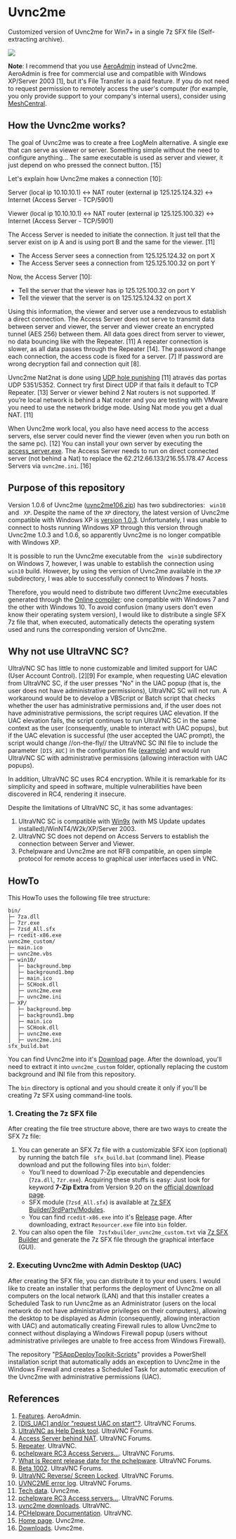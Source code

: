 # Uvnc2me

Customized version of Uvnc2me for Win7+ in a single 7z SFX file (Self-extracting archive).

![](uvnc2me_custom/background.bmp)

**Note**: I recommend that you use [AeroAdmin](https://www.aeroadmin.com/en/) instead of Uvnc2me. AeroAdmin is free for commercial use and compatible with Windows XP/Server 2003 [1], but it's File Transfer is a paid feature. If you do not need to request permission to remotely access the user's computer (for example, you only provide support to your company's internal users), consider using [MeshCentral](https://www.meshcommander.com/meshcentral2).

## How the Uvnc2me works?

The goal of Uvnc2me was to create a free LogMeIn alternative. A single exe that can serve as viewer or server. Something simple without the need to configure anything... The same executable is used as server and viewer, it just depend on who pressed the connect button. [15]

Let's explain how Uvnc2me makes a connection [10]:

Server (local ip 10.10.10.1) <-> NAT router (external ip 125.125.124.32) <-> Internet (Access Server - TCP/5901)

Viewer (local ip 10.10.10.1) <-> NAT router (external ip 125.125.100.32) <-> Internet (Access Server - TCP/5901)

The Access Server is needed to initiate the connection. It just tell that the server exist on ip A and is using port B and the same for the viewer. [11]

- The Access Server sees a connection from 125.125.124.32 on port X
- The Access Server sees a connection from 125.125.100.32 on port Y

Now, the Access Server [10]:

- Tell the server that the viewer has ip 125.125.100.32 on port Y 
- Tell the viewer that the server is on 125.125.124.32 on port X

Using this information, the viewer and server use a rendezvous to establish a direct connection. The Access Server does not serve to transmit data between server and viewer, the server and viewer create an encrypted tunnel (AES 256) between them. All data goes direct from server to viewer, no data bouncing like with the Repeater. [11] A repeater connection is slower, as all data passes through the Repeater [14]. The password change each connection, the access code is fixed for a server. [7] If password are wrong decryption fail and connection quit [8].

Uvnc2me Nat2nat is done using [UDP hole punishing](http://en.wikipedia.org/wiki/UDP_hole_punching) [11] através das portas UDP 5351/5352. Connect try first Direct UDP if that fails it default to TCP Repeater. [13] Server or viewer behind 2 Nat routers is not supported. If you’re local network is behind a Nat router and you are testing with VMware you need to use the network bridge mode. Using Nat mode you get a dual NAT. [11]

When Uvnc2me work local, you also have need access to the access servers, else server could never find the viewer (even when you run both on the same pc). [12] You can install your own server by executing the [access_server.exe](https://www.uvnc.eu/download/pchw2/access_server.exe). The Access Server needs to run on direct connected server (not behind a Nat) to replace the 62.212.66.133/216.55.178.47 Access Servers via ``uvnc2me.ini``. [16]

## Purpose of this repository

Version 1.0.6 of Uvnc2me ([uvnc2me106.zip](http://www.uvnc2me.com/download/uvnc2me106/)) has two subdirectories: `` win10`` and `` XP``. Despite the name of the ``XP`` directory, the latest version of Uvnc2me compatible with Windows XP is [version 1.0.3](http://www.uvnc2me.com/download/). Unfortunately, I was unable to connect to hosts running Windows XP through this version through Uvnc2me 1.0.3 and 1.0.6, so apparently Uvnc2me is no longer compatible with Windows XP.

It is possible to run the Uvnc2me executable from the `` win10`` subdirectory on Windows 7, however, I was unable to establish the connection using `` win10`` build. However, by using the version of Uvnc2me available in the ``XP`` subdirectory, I was able to successfully connect to Windows 7 hosts.

Therefore, you would need to distribute two different Uvnc2me executables generated through the [Online compiler](https://www.uvnc.com/downloads/pchelpware/108-uvnc2me-downloads.html): one compatible with Windows 7 and the other with Windows 10. To avoid confusion (many users don't even know their operating system version), I would like to distribute a single SFX 7z file that, when executed, automatically detects the operating system used and runs the corresponding version of Uvnc2me.

## Why not use UltraVNC SC?

UltraVNC SC has little to none customizable and limited support for UAC (User Account Control). [2][9] For example, when requesting UAC elevation from UltraVNC SC, if the user presses "No" in the UAC popup (that is, the user does not have administrative permissions), UltraVNC SC will not run. A workaround would be to develop a VBScript or Batch script that checks whether the user has administrative permissions and, if the user does not have administrative permissions, the script requires UAC elevation. If the UAC elevation fails, the script continues to run UltraVNC SC in the same context as the user (consequently, unable to interact with UAC popups), but if the UAC elevation is successful (the user accepted the UAC prompt), the script would change //on-the-fly// the UltraVNC SC INI file to include the parameter `` [DIS_AUC] `` in the configuration file ([example](https://forum.ultravnc.net/viewtopic.php?f=54&p=91542)) and would run UltraVNC SC with administrative permissions (allowing interaction with UAC popups).

In addition, UltraVNC SC uses RC4 encryption. While it is remarkable for its simplicity and speed in software, multiple vulnerabilities have been discovered in RC4, rendering it insecure.

Despite the limitations of UltraVNC SC, it has some advantages:

1. UltraVNC SC is compatible with [Win9x](https://forum.ultravnc.net/viewtopic.php?f=15&t=4536) (with MS Update updates installed)/WinNT4/W2k/XP/Server 2003.
1. UltraVNC SC does not depend on Access Servers to establish the connection between Server and Viewer.
1. Pchelpware and Uvnc2me are not RFB compatible, an open simple protocol for remote access to graphical user interfaces used in VNC.

## HowTo

This HowTo uses the following file tree structure:

```
bin/
├─ 7za.dll
├─ 7zr.exe
├─ 7zsd_All.sfx
├─ rcedit-x86.exe
uvnc2me_custom/
├─ main.ico
├─ uvnc2me.vbs
├─ win10/
│  ├─ background.bmp
│  ├─ background1.bmp
│  ├─ main.ico
│  ├─ SCHook.dll
│  ├─ uvnc2me.exe
│  ├─ uvnc2me.ini
├─ XP/
│  ├─ background.bmp
│  ├─ background1.bmp
│  ├─ main.ico
│  ├─ SCHook.dll
│  ├─ uvnc2me.exe
│  ├─ uvnc2me.ini
sfx_build.bat
```

You can find Uvnc2me into it's [Download](http://www.uvnc2me.com/download/) page. After the download, you'll need to extract it into ``uvnc2me_custom`` folder, optionally replacing the custom background and INI file from this repository.

The ``bin`` directory is optional and you should create it only if you'll be creating 7z SFX using command-line tools.

### 1. Creating the 7z SFX file

After creating the file tree structure above, there are two ways to create the SFX 7z file:

1. You can generate an SFX 7z file with a customizable SFX icon (optional) by running the batch file `` sfx_build.bat`` (command line). Please download and put the following files into ``bin\`` folder:
     - You'll need to download 7-Zip executable and dependencies (``7za.dll``, ``7zr.exe``). Acquiring these stuffs is easy: Just look for keyword **7-Zip Extra** from Version 9.20 on the [official download page](https://www.7-zip.org/download.html).
	 - SFX module (``7zsd_All.sfx``) is available at [7z SFX Builder/3rdParty/Modules](https://sourceforge.net/p/s-zipsfxbuilder/code/ci/master/tree/3rdParty/Modules/).
     - You can find ``rcedit-x86.exe`` into it's [Release](https://github.com/electron/rcedit/releases) page. After downloading, extract ``Resourcer.exe`` file into ``bin`` folder.
2. You can also open the file `` 7zsfxbuilder_uvnc2me_custom.txt`` via [7z SFX Builder](https://sourceforge.net/projects/s-zipsfxbuilder/) and generate the 7z SFX file through the graphical interface (GUI).

### 2. Executing Uvnc2me with Admin Desktop (UAC)

After creating the SFX file, you can distribute it to your end users. I would like to create an installer that performs the deployment of Uvnc2me on all computers on the local network (LAN) and that this installer creates a Scheduled Task to run Uvnc2me as an Administrator (users on the local network do not have administrative privileges on their computers), allowing the desktop to be displayed as Admin (consequently, allowing interaction with UAC) and automatically creating Firewall rules to allow Uvnc2me to connect without displaying a Windows Firewall popup (users without administrative privileges are unable to free access from Windows Firewall).

The repository "[PSAppDeployToolkit-Scripts](https://github.com/coldscientist/PSAppDeployToolkit-Scripts)" provides a PowerShell installation script that automatically adds an exception to Uvnc2me in the Windows Firewall and creates a Scheduled Task for automatic execution of the Uvnc2me with administrative permissions (UAC).

## References 

1. [Features](https://www.aeroadmin.com/en/features.html). AeroAdmin.
2. [[DIS_UAC] and/or "request UAC on start"?](https://forum.ultravnc.net/viewtopic.php?f=15&t=35218). UltraVNC Forums.
3. [UltraVNC as Help Desk tool](https://forum.ultravnc.net/viewtopic.php?f=70&t=31502). UltraVNC Forums.
4. [Access Server behind NAT](https://forum.ultravnc.net/viewtopic.php?f=69&t=31862). UltraVNC Forums.
5. [Repeater](https://www.uvnc.com/products/uvnc-repeater.html). UltraVNC.
6. [pchelpware RC3 Access Servers...](https://forum.ultravnc.net/viewtopic.php?f=65&t=29563). UltraVNC Forums.
7. [What is Recent release date for the pchelpware](https://forum.ultravnc.net/viewtopic.php?f=31&t=31640). UltraVNC Forums.
8. [Beta 1002](https://forum.ultravnc.net/viewtopic.php?f=65&t=29146&start=0). UltraVNC Forums.
9. [UltraVNC Reverse/ Screen Locked](https://forum.ultravnc.net/viewtopic.php?f=3&t=33532). UltraVNC Forums.
10. [UVNC2ME error log](https://forum.ultravnc.net/viewtopic.php?f=69&t=33218). UltraVNC Forums.
11. [Tech data](https://www.uvnc2me.com/tech-data). Uvnc2me.
12. [pchelpware RC3 Access servers...](https://forum.ultravnc.net/viewtopic.php?f=65&t=29563). UltraVNC Forums.
13. [uvnc2me downloads](https://www.uvnc.com/downloads/pchelpware/108-uvnc2me-downloads.html). UltraVNC.
14. [PCHelpware Documentation](https://www.uvnc.com/docs/pchelpware.html). UltraVNC.
15. [Home page](https://www.uvnc2me.com/). Uvnc2me.
16. [Downloads](https://www.uvnc2me.com/uvnc2me-download). Uvnc2me.
